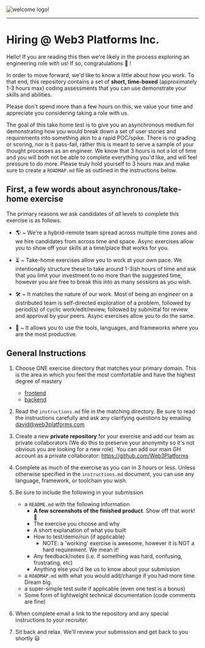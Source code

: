![welcome logo!](https://avatars.githubusercontent.com/u/106221191?v=4)

------------------

# Hiring @ Web3 Platforms Inc.

Hello! If you are reading this then we're likely in the process exploring an engineering role with us! If so, congratulations :tada: !

In order to move forward, we'd like to know a little about how you work. To that end, this repository contains a set of **short, time-boxed** (approximately 1-3 hours max) coding assessments that you can use demonstrate your skills and abilities.

Please don't spend more than a few hours on this, we value your time and appreciate you considering taking a role with us.

The goal of this take home test is to give you an asynchronous medium for demonstrating how you would break down a set of user stories and requirements into something akin to a rapid POC/spike. There is no grading or scoring, nor is it pass-fail, rather this is meant to serve a sample of your thought processes as an engineer. We know that 3 hours is not a lot of time and you will both not be able to complete everything you'd like, and will feel pressure to do more. Please truly hold yourself to 3 hours max and make sure to create a `ROADMAP.md` file as outlined in the instructions below.

## First, a few words about asynchronous/take-home exercise

The primary reasons we ask candidates of *all* levels to complete this exercise is as follows.

* 🌎  ~ We're a hybrid-remote team spread across multiple time zones and we hire candidates from across time and space. Async exercises allow you to show off your skills at a time/place that works for you.

* ⏳  ~ Take-home exercises allow you to work at your own pace. We intentionally structure these to take around 1-3ish hours of time and ask that you limit your investment to no more than the suggested time, however you are free to break this into as many sessions as you wish.

* 🛠 ~ It matches the nature of our work. Most of being an engineer on a distributed team is self-directed exploration of a problem, followed by period(s) of cyclic work/edit/review, followed by submittal for review and approval by your peers. Async exercises allow you to do the same.

* 🧰 ~ It allows you to use the tools, languages, and frameworks where you are the most productive.

## General Instructions

1. Choose ONE exercise directory that matches your primary domain. This is the area in which you feel the most comfortable and have the highest degree of mastery
    * [frontend](frontend/instructions.md)
    * [backend](backend/instructions.md)

2. Read the `instructions.md` file in the matching directory. Be sure to read the instructions carefully and ask any clarifying questions by emailing david@web3platforms.com

3. Create a new **private repository** for your exercise and add our team as private collaborators (We do this to preserve your anonymity so it's not obvious you are looking for a new role). You can add our main GH account as a private collaborator: https://github.com/Web3Platforms

4. Complete as much of the exercise as you can in 3 hours or less. Unless otherwise specified in the `instructions.md` document, you can use any language, framework, or toolchain you wish.

5. Be sure to include the following in your submission
    * a `README.md` with the following information
        * **A few screenshots of the finished product**. Show off that work! 📸
        * The exercise you choose and why
        * A short explanation of what you built
        * How to test/demo/run (if applicable)
            * NOTE: a 'working' exercise is awesome, however it is NOT a hard requirement. We mean it!
        * Any feedback/notes (i.e. if something was hard, confusing, frustrating, etc)
        * Anything else you'd lke us to know about your submission
    * a `ROADMAP.md` with what you would add/change if you had more time. Dream big.
    * a super-simple test suite if applicable (even one test is a bonus)
    * Some form of lightweight technical documentation (code comments are fine)

5. When complete email a link to the repository and any special instructions to your recruiter.

6. Sit back and relax. We'll review your submission and get back to you shortly :smiley:
